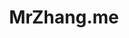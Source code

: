 ---
title: MrZhang.me
slug: mr-zhang.me
github_link: http://mrzhang.me/blog/blog-equals-github-plus-octopress.html
demo_preview: http://MrZhang.me/
demo_screenshot: 
description: Chinese
---